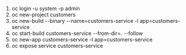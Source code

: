 1. oc login -u system -p admin  
2. oc new-project customers
3. oc new-build --binary --name=customers-service -l app=customers-service
4. oc start-build customers-service --from-dir=. --follow
5. oc new-app customers-service -l app=customers-service
6. oc expose service customers-service
